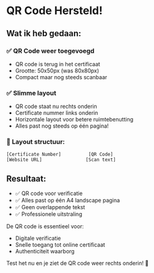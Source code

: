 # QR Code Hersteld! 

## Wat ik heb gedaan:

### ✅ QR Code weer toegevoegd
- QR code is terug in het certificaat
- Grootte: 50x50px (was 80x80px)
- Compact maar nog steeds scanbaar

### ✅ Slimme layout
- QR code staat nu rechts onderin
- Certificate nummer links onderin
- Horizontale layout voor betere ruimtebenutting
- Alles past nog steeds op één pagina!

### 📐 Layout structuur:
```
[Certificate Number]          [QR Code]
[Website URL]                [Scan text]
```

## Resultaat:
- ✅ QR code voor verificatie
- ✅ Alles past op één A4 landscape pagina
- ✅ Geen overlappende tekst
- ✅ Professionele uitstraling

De QR code is essentieel voor:
- Digitale verificatie
- Snelle toegang tot online certificaat
- Authenticiteit waarborg

Test het nu en je ziet de QR code weer rechts onderin! 🎯